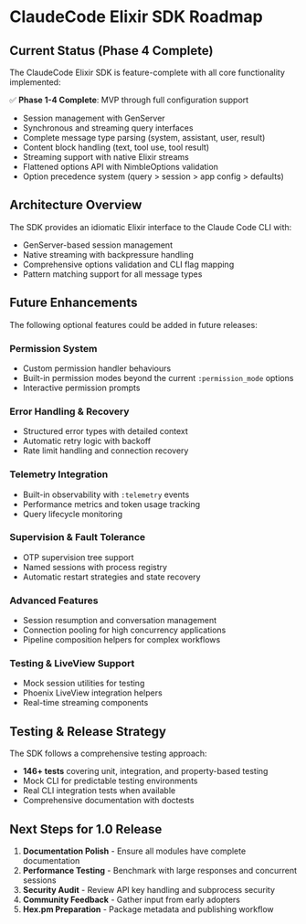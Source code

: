 # ClaudeCode Elixir SDK Roadmap

## Current Status (Phase 4 Complete)

The ClaudeCode Elixir SDK is feature-complete with all core functionality implemented:

✅ **Phase 1-4 Complete**: MVP through full configuration support
- Session management with GenServer
- Synchronous and streaming query interfaces  
- Complete message type parsing (system, assistant, user, result)
- Content block handling (text, tool use, tool result)
- Streaming support with native Elixir streams
- Flattened options API with NimbleOptions validation
- Option precedence system (query > session > app config > defaults)

## Architecture Overview

The SDK provides an idiomatic Elixir interface to the Claude Code CLI with:
- GenServer-based session management
- Native streaming with backpressure handling
- Comprehensive options validation and CLI flag mapping
- Pattern matching support for all message types

## Future Enhancements

The following optional features could be added in future releases:

### Permission System
- Custom permission handler behaviours
- Built-in permission modes beyond the current `:permission_mode` options
- Interactive permission prompts

### Error Handling & Recovery  
- Structured error types with detailed context
- Automatic retry logic with backoff
- Rate limit handling and connection recovery

### Telemetry Integration
- Built-in observability with `:telemetry` events
- Performance metrics and token usage tracking
- Query lifecycle monitoring

### Supervision & Fault Tolerance
- OTP supervision tree support
- Named sessions with process registry
- Automatic restart strategies and state recovery

### Advanced Features
- Session resumption and conversation management
- Connection pooling for high concurrency applications
- Pipeline composition helpers for complex workflows

### Testing & LiveView Support  
- Mock session utilities for testing
- Phoenix LiveView integration helpers
- Real-time streaming components

## Testing & Release Strategy

The SDK follows a comprehensive testing approach:
- **146+ tests** covering unit, integration, and property-based testing
- Mock CLI for predictable testing environments
- Real CLI integration tests when available
- Comprehensive documentation with doctests

## Next Steps for 1.0 Release

1. **Documentation Polish** - Ensure all modules have complete documentation
2. **Performance Testing** - Benchmark with large responses and concurrent sessions  
3. **Security Audit** - Review API key handling and subprocess security
4. **Community Feedback** - Gather input from early adopters
5. **Hex.pm Preparation** - Package metadata and publishing workflow
